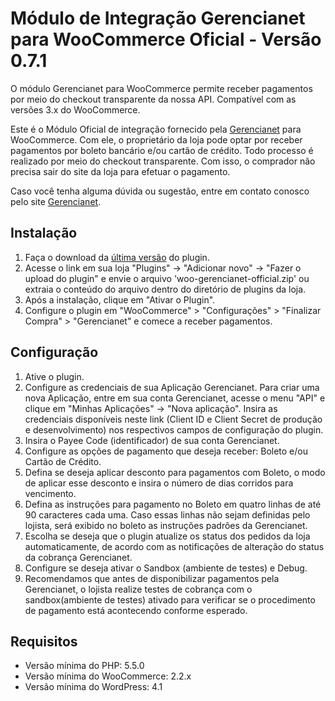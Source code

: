 # Módulo de Integração Gerencianet para WooCommerce Oficial - Versão 0.7.1 #

O módulo Gerencianet para WooCommerce permite receber pagamentos por meio do checkout transparente da nossa API.
Compatível com as versões 3.x do WooCommerce.

Este é o Módulo Oficial de integração fornecido pela [Gerencianet](https://gerencianet.com.br/) para WooCommerce. Com ele, o proprietário da loja pode optar por receber pagamentos por boleto bancário e/ou cartão de crédito. Todo processo é realizado por meio do checkout transparente. Com isso, o comprador não precisa sair do site da loja para efetuar o pagamento.

Caso você tenha alguma dúvida ou sugestão, entre em contato conosco pelo site [Gerencianet](https://gerencianet.com.br/).

## Instalação

1. Faça o download da [última versão](auto/) do plugin.
2. Acesse o link em sua loja "Plugins" -> "Adicionar novo" -> "Fazer o upload do plugin" e envie o arquivo 'woo-gerencianet-official.zip' ou extraia o conteúdo do arquivo dentro do diretório de plugins da loja.
3. Após a instalação, clique em "Ativar o Plugin".
4. Configure o plugin em "WooCommerce" > "Configurações" > "Finalizar Compra" > "Gerencianet" e comece a receber pagamentos.


## Configuração

1. Ative o plugin.
2. Configure as credenciais de sua Aplicação Gerencianet. Para criar uma nova Aplicação, entre em sua conta Gerencianet, acesse o menu "API" e clique em "Minhas Aplicações" -> "Nova aplicação". Insira as credenciais disponíveis neste link (Client ID e Client Secret de produção e desenvolvimento) nos respectivos campos de configuração do plugin.
3. Insira o Payee Code (identificador) de sua conta Gerencianet.
4. Configure as opções de pagamento que deseja receber: Boleto e/ou Cartão de Crédito.
5. Defina se deseja aplicar desconto para pagamentos com Boleto, o modo de aplicar esse desconto e insira o número de dias corridos para vencimento.
6. Defina as instruções para pagamento no Boleto em quatro linhas de até 90 caracteres cada uma. Caso essas linhas não sejam definidas pelo lojista, será exibido no boleto as instruções padrões da Gerencianet.
7. Escolha se deseja que o plugin atualize os status dos pedidos da loja automaticamente, de acordo com as notificações de alteração do status da cobrança Gerencianet.
8. Configure se deseja ativar o Sandbox (ambiente de testes) e Debug.
9. Recomendamos que antes de disponibilizar pagamentos pela Gerencianet, o lojista realize testes de cobrança com o sandbox(ambiente de testes) ativado para verificar se o procedimento de pagamento está acontecendo conforme esperado.


## Requisitos

* Versão mínima do PHP: 5.5.0
* Versão mínima do WooCommerce: 2.2.x
* Versão mínima do WordPress: 4.1

